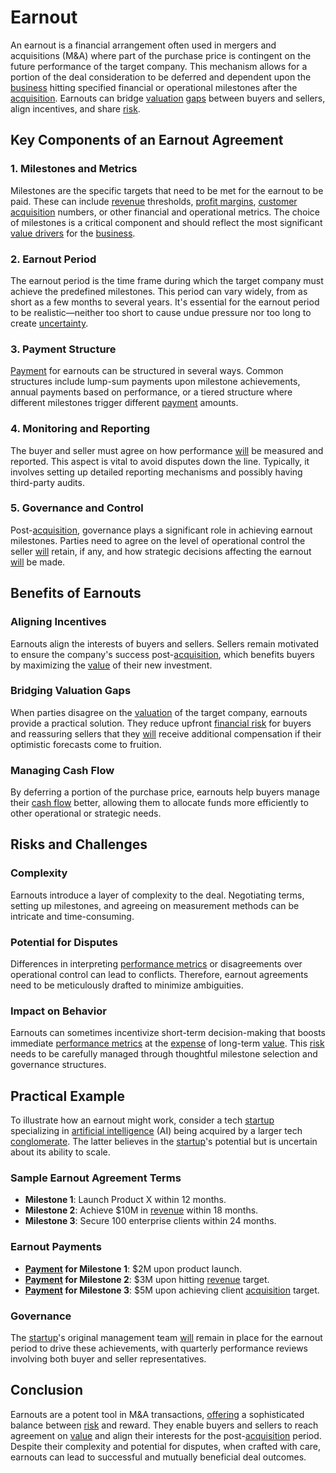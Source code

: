 # Earnout

An earnout is a financial arrangement often used in mergers and acquisitions (M&A) where part of the purchase price is contingent on the future performance of the target company. This mechanism allows for a portion of the deal consideration to be deferred and dependent upon the [business](../b/business.md) hitting specified financial or operational milestones after the [acquisition](../a/acquisition.md). Earnouts can bridge [valuation](../v/valuation.md) [gaps](../g/gap.md) between buyers and sellers, align incentives, and share [risk](../r/risk.md).

## Key Components of an Earnout Agreement

### 1. Milestones and Metrics
Milestones are the specific targets that need to be met for the earnout to be paid. These can include [revenue](../r/revenue.md) thresholds, [profit margins](../p/profit_margins_in_trading.md), [customer](../c/customer.md) [acquisition](../a/acquisition.md) numbers, or other financial and operational metrics. The choice of milestones is a critical component and should reflect the most significant [value drivers](../v/value_drivers_in_trading.md) for the [business](../b/business.md).

### 2. Earnout Period
The earnout period is the time frame during which the target company must achieve the predefined milestones. This period can vary widely, from as short as a few months to several years. It's essential for the earnout period to be realistic—neither too short to cause undue pressure nor too long to create [uncertainty](../u/uncertainty_in_trading.md).

### 3. Payment Structure
[Payment](../p/payment.md) for earnouts can be structured in several ways. Common structures include lump-sum payments upon milestone achievements, annual payments based on performance, or a tiered structure where different milestones trigger different [payment](../p/payment.md) amounts.

### 4. Monitoring and Reporting
The buyer and seller must agree on how performance [will](../w/will.md) be measured and reported. This aspect is vital to avoid disputes down the line. Typically, it involves setting up detailed reporting mechanisms and possibly having third-party audits.

### 5. Governance and Control
Post-[acquisition](../a/acquisition.md), governance plays a significant role in achieving earnout milestones. Parties need to agree on the level of operational control the seller [will](../w/will.md) retain, if any, and how strategic decisions affecting the earnout [will](../w/will.md) be made.

## Benefits of Earnouts

### Aligning Incentives
Earnouts align the interests of buyers and sellers. Sellers remain motivated to ensure the company's success post-[acquisition](../a/acquisition.md), which benefits buyers by maximizing the [value](../v/value.md) of their new investment.

### Bridging Valuation Gaps
When parties disagree on the [valuation](../v/valuation.md) of the target company, earnouts provide a practical solution. They reduce upfront [financial risk](../f/financial_risk.md) for buyers and reassuring sellers that they [will](../w/will.md) receive additional compensation if their optimistic forecasts come to fruition.

### Managing Cash Flow
By deferring a portion of the purchase price, earnouts help buyers manage their [cash flow](../c/cash_flow.md) better, allowing them to allocate funds more efficiently to other operational or strategic needs.

## Risks and Challenges

### Complexity
Earnouts introduce a layer of complexity to the deal. Negotiating terms, setting up milestones, and agreeing on measurement methods can be intricate and time-consuming.

### Potential for Disputes
Differences in interpreting [performance metrics](../p/performance_metrics.md) or disagreements over operational control can lead to conflicts. Therefore, earnout agreements need to be meticulously drafted to minimize ambiguities.

### Impact on Behavior
Earnouts can sometimes incentivize short-term decision-making that boosts immediate [performance metrics](../p/performance_metrics.md) at the [expense](../e/expense.md) of long-term [value](../v/value.md). This [risk](../r/risk.md) needs to be carefully managed through thoughtful milestone selection and governance structures.

## Practical Example

To illustrate how an earnout might work, consider a tech [startup](../s/startup.md) specializing in [artificial intelligence](../a/artificial_intelligence_in_trading.md) (AI) being acquired by a larger tech [conglomerate](../c/conglomerate.md). The latter believes in the [startup](../s/startup.md)'s potential but is uncertain about its ability to scale.

### Sample Earnout Agreement Terms

- **Milestone 1**: Launch Product X within 12 months.
- **Milestone 2**: Achieve $10M in [revenue](../r/revenue.md) within 18 months.
- **Milestone 3**: Secure 100 enterprise clients within 24 months.
  
### Earnout Payments

- **[Payment](../p/payment.md) for Milestone 1**: $2M upon product launch.
- **[Payment](../p/payment.md) for Milestone 2**: $3M upon hitting [revenue](../r/revenue.md) target.
- **[Payment](../p/payment.md) for Milestone 3**: $5M upon achieving client [acquisition](../a/acquisition.md) target.

### Governance

The [startup](../s/startup.md)'s original management team [will](../w/will.md) remain in place for the earnout period to drive these achievements, with quarterly performance reviews involving both buyer and seller representatives.

## Conclusion

Earnouts are a potent tool in M&A transactions, [offering](../o/offering.md) a sophisticated balance between [risk](../r/risk.md) and reward. They enable buyers and sellers to reach agreement on [value](../v/value.md) and align their interests for the post-[acquisition](../a/acquisition.md) period. Despite their complexity and potential for disputes, when crafted with care, earnouts can lead to successful and mutually beneficial deal outcomes.